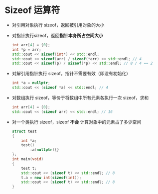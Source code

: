 # Sizeof 运算符

* 对引用对象执行 sizeof，返回被引用对象的大小
* 对指针执行sizeof，返回**指针本身所占空间大小**
    ```cpp
    int arr[4] = {0};
    int *p = arr;
    std::cout << sizeof(int*) << std::endl;
    std::cout << sizeof(arr) / sizeof(*arr) << std::endl; // 4
    std::cout << sizeof(p) / sizeof(*p) << std::endl; // 8 / 4 == 2
    ```
* 对解引用指针执行 sizeof，指针不需要有效（即没有初始化）
    ```cpp
    int *a = nullptr;
    std::cout << (sizeof *a) << std::endl; // 4
    ```

* 对数组执行 sizeof，等价于将数组中所有元素各执行一次 sizeof，求和

    ```cpp
    int arr[4] = {0};
    std::cout << (sizeof arr) << std::endl; // 16
    ```

* 对一个类执行 sizeof，sizeof **不会** 计算对象中的元素占了多少空间

    ```cpp
    struct test
    {
        int *a;
        test()
            :a(nullptr){}
    };
    int main(void)
    {
        test t;
        std::cout << (sizeof t) << std::endl; // 8
        t.a = new int(sizeof(int));
        std::cout << (sizeof t) << std::endl; // 8
    }
    ```
